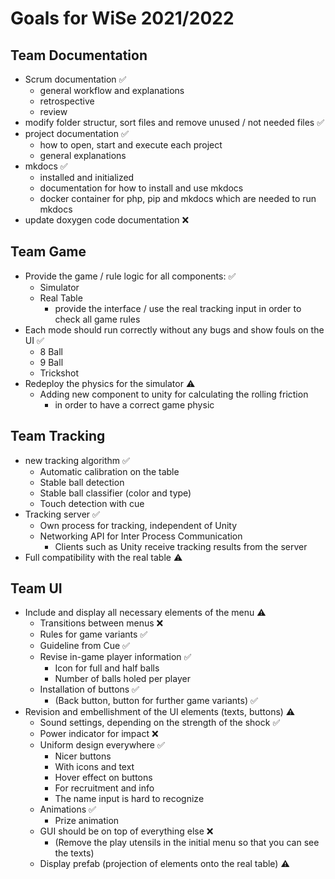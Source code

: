 # Goals for WiSe 2021/2022

## Team Documentation
* Scrum documentation ✅
    * general workflow and explanations 
    * retrospective 
    * review  
* modify folder structur, sort files and remove unused / not needed files ✅
* project documentation  ✅
    * how to open, start and execute each project 
    * general explanations 
* mkdocs ✅
    * installed and initialized 
    * documentation for how to install and use mkdocs 
    * docker container for php, pip and mkdocs which are needed to run mkdocs 
* update doxygen code documentation ❌

## Team Game
* Provide the game / rule logic for all components: ✅
    * Simulator 
    * Real Table 
        * provide the interface / use the real tracking input in order to check all game rules 
* Each mode should run correctly without any bugs and show fouls on the UI ✅
    * 8 Ball  
    * 9 Ball 
    * Trickshot 
* Redeploy the physics for the simulator ⚠️
    * Adding new component to unity for calculating the rolling friction 
        * in order to have a correct game physic 

## Team Tracking
* new tracking algorithm ✅
    * Automatic calibration on the table 
    * Stable ball detection 
    * Stable ball classifier (color and type) 
    * Touch detection with cue 
* Tracking server ✅
    * Own process for tracking, independent of Unity 
    * Networking API for Inter Process Communication 
        * Clients such as Unity receive tracking results from the server 
* Full compatibility with the real table ⚠️

## Team UI
* Include and display all necessary elements of the menu ⚠️
    * Transitions between menus ❌
    * Rules for game variants ✅
    * Guideline from Cue ✅
    * Revise in-game player information ✅
        * Icon for full and half balls 
        * Number of balls holed per player 
    * Installation of buttons ✅
        * (Back button, button for further game variants)  ✅
* Revision and embellishment of the UI elements (texts, buttons) ⚠️
    * Sound settings, depending on the strength of the shock ✅
    * Power indicator for impact ❌
    * Uniform design everywhere ✅
        * Nicer buttons
        * With icons and text
        * Hover effect on buttons
        * For recruitment and info
        * The name input is hard to recognize
    * Animations ✅
        * Prize animation 
    * GUI should be on top of everything else ❌
        * (Remove the play utensils in the initial menu so that you can see the texts)
    * Display prefab (projection of elements onto the real table) ⚠️
